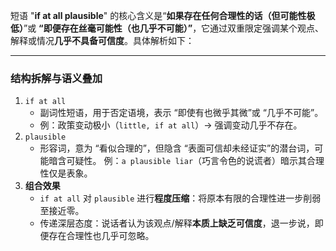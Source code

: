 短语 "‌**if at all plausible**‌" 的核心含义是“**如果存在任何合理性的话（但可能性极低）**”或 **‌“即便存在丝毫可能性（也几乎不可能）”**，它通过双重限定强调某个观点、解释或情况‌**几乎不具备可信度‌**。具体解析如下：

---
### 结构拆解与语义叠加

1. ‌`if at all`‌
    - 副词性短语，用于否定语境，表示 ‌“即使有也微乎其微”或 “几乎不可能”。
    - 例：政策变动极小（`little, if at all`）→ 强调变动几乎不存在。
2. ‌`plausible`‌
    - 形容词，意为 ‌“看似合理的”，但隐含 ‌“表面可信却未经证实”的潜台词，可能暗含可疑性。
	    例：`a plausible liar`（巧言令色的说谎者）暗示其合理性仅是表象。
3. ‌**组合效果**‌
    - `if at all` 对 `plausible` 进行‌**程度压缩**‌：将原本有限的合理性进一步削弱至接近零。
    - 传递深层态度：说话者认为该观点/解释‌**本质上缺乏可信度**‌，退一步说，即便存在合理性也几乎可忽略。